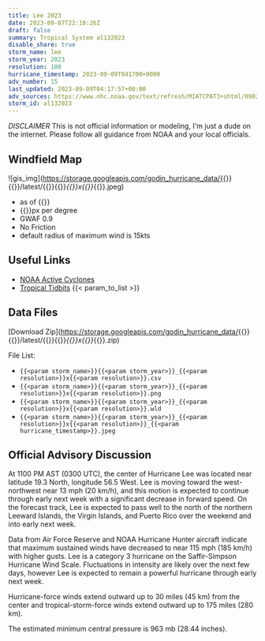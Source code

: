```yaml
---
title: Lee 2023
date: 2023-09-07T22:10:26Z
draft: false
summary: Tropical System al132023
disable_share: true
storm_name: lee
storm_year: 2023
resolution: 100
hurricane_timestamp: 2023-09-09T041700+0000
adv_number: 15
last_updated: 2023-09-09T04:17:57+00:00
adv_sources: https://www.nhc.noaa.gov/text/refresh/MIATCPAT3+shtml/090239.shtml;https://www.nhc.noaa.gov/refresh/graphics_at3+shtml/024119.shtml?cone
storm_id: al132023
---
```

*DISCLAIMER* This is not official information or modeling, I'm just a dude on the internet.  Please follow all guidance from NOAA and your local officials.

## Windfield Map
![gis_img](https://storage.googleapis.com/godin_hurricane_data/{{<param storm_name>}}{{<param storm_year>}}/latest/{{<param storm_name>}}{{<param storm_year>}}_{{<param resolution>}}x{{<param resolution>}}_{{<param hurricane_timestamp>}}.jpeg)

- as of {{<param last_updated>}}
- {{<param resolution>}}px per degree
- GWAF 0.9
- No Friction
- default radius of maximum wind is 15kts

## Useful Links
- [NOAA Active Cyclones](https://www.nhc.noaa.gov/)
- [Tropical Tidbits](https://www.tropicaltidbits.com/storminfo/)
{{< param_to_list >}}

## Data Files
[Download Zip](https://storage.googleapis.com/godin_hurricane_data/{{<param storm_name>}}{{<param storm_year>}}/latest/{{<param storm_name>}}{{<param storm_year>}}_{{<param resolution>}}x{{<param resolution>}}_{{<param hurricane_timestamp>}}.zip)

File List:
- `{{<param storm_name>}}{{<param storm_year>}}_{{<param resolution>}}x{{<param resolution>}}.csv`
- `{{<param storm_name>}}{{<param storm_year>}}_{{<param resolution>}}x{{<param resolution>}}.png`
- `{{<param storm_name>}}{{<param storm_year>}}_{{<param resolution>}}x{{<param resolution>}}.wld`
- `{{<param storm_name>}}{{<param storm_year>}}_{{<param resolution>}}x{{<param resolution>}}_{{<param hurricane_timestamp>}}.jpeg`


## Official Advisory Discussion
At 1100 PM AST (0300 UTC), the center of Hurricane Lee was located
near latitude 19.3 North, longitude 56.5 West.  Lee is moving toward
the west-northwest near 13 mph (20 km/h), and this motion is
expected to continue through early next week with a significant
decrease in forward speed.  On the forecast track, Lee is expected
to pass well to the north of the northern Leeward Islands, the
Virgin Islands, and Puerto Rico over the weekend and into early
next week.
 
Data from Air Force Reserve and NOAA Hurricane Hunter aircraft 
indicate that maximum sustained winds have decreased to near 115 
mph (185 km/h) with higher gusts.  Lee is a category 3 hurricane on 
the Saffir-Simpson Hurricane Wind Scale.  Fluctuations in intensity 
are likely over the next few days, however Lee is expected to remain 
a powerful hurricane through early next week.
 
Hurricane-force winds extend outward up to 30 miles (45 km) from the
center and tropical-storm-force winds extend outward up to 175 miles
(280 km).
 
The estimated minimum central pressure is 963 mb (28.44 inches).